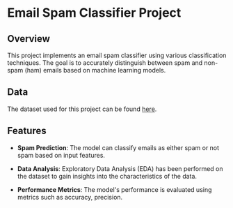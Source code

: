 
# Email Spam Classifier Project

## Overview

This project implements an email spam classifier using various classification techniques. The goal is to accurately distinguish between spam and non-spam (ham) emails based on machine learning models.

## Data

The dataset used for this project can be found [here](https://www.kaggle.com/datasets/uciml/sms-spam-collection-dataset).

## Features

- **Spam Prediction**: The model can classify emails as either spam or not spam based on input features.

- **Data Analysis**: Exploratory Data Analysis (EDA) has been performed on the dataset to gain insights into the characteristics of the data.

- **Performance Metrics**: The model's performance is evaluated using metrics such as accuracy, precision.


